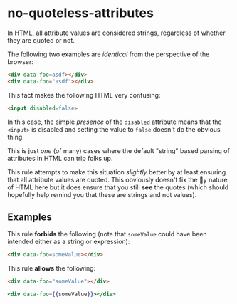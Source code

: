 # no-quoteless-attributes

In HTML, all attribute values are considered strings, regardless of whether they are quoted or not.

The following two examples are _identical_ from the perspective of the browser:

```html
<div data-foo=asdf></div>
<div data-foo="asdf"></div>
```

This fact makes the following HTML very confusing:

```html
<input disabled=false>
```

In this case, the simple _presence_ of the `disabled` attribute means that the `<input>` is disabled and setting the value to `false` doesn't do the obvious thing.

This is just _one_ (of many) cases where the default "string" based parsing of attributes in HTML can trip folks up.

This rule attempts to make this situation _slightly_ better by at least ensuring that all attribute values are quoted. This obviously doesn't fix the :troll:y nature of HTML here but it does ensure that you still **see** the quotes (which should hopefully help remind you that these are strings and not values).

## Examples

This rule **forbids** the following (note that `someValue` could have been intended either as a string or expression):

```html
<div data-foo=someValue></div>
```

This rule **allows** the following:

```html
<div data-foo="someValue"></div>
```

```hbs
<div data-foo={{someValue}}></div>
```
